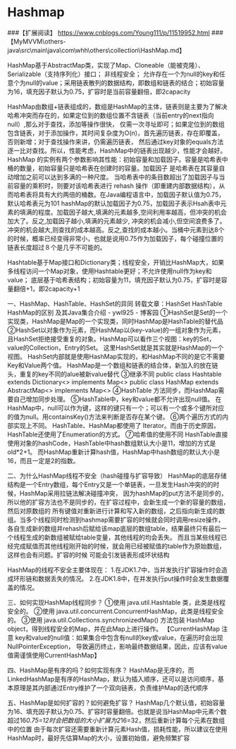 # Hashmap 
###【扩展阅读】 https://www.cnblogs.com/Young111/p/11519952.html
###【MyMVVM\others-java\src\main\java\com\whh\others\collection\HashMap.md】

HashMap基于AbstractMap类，实现了Map、Cloneable（能被克隆）、Serializable（支持序列化）接口； 非线程安全；
允许存在一个为null的key和任意个为null的value；采用链表散列的数据结构，即数组和链表的结合；初始容量为16，填充因子默认为0.75，扩容时是当前容量翻倍，即2capacity

HashMap由数组+链表组成的，数组是HashMap的主体，链表则是主要为了解决哈希冲突而存在的，如果定位到的数组位置不含链表（当前entry的next指向null）,那么对于查找，添加等操作很快，
仅需一次寻址即可；如果定位到的数组包含链表，对于添加操作，其时间复杂度为O(n)，首先遍历链表，存在即覆盖，否则新增；对于查找操作来讲，仍需遍历链表，
然后通过key对象的equals方法逐一比对查找。所以，性能考虑，HashMap中的链表出现越少，性能才会越好。
HashMap 的实例有两个参数影响其性能：初始容量和加载因子。容量是哈希表中桶的数量，初始容量只是哈希表在创建时的容量。加载因子 是哈希表在其容量自动增加之前可以达到多满的一种尺度。
当哈希表中的条目数超出了加载因子与当前容量的乘积时，则要对该哈希表进行 rehash 操作（即重建内部数据结构），从而哈希表将具有大约两倍的桶数。在Java编程语言中，加载因子默认值为0.75，默认哈希表元为101
hashMap的默认加载因子为0.75，加载因子表示Hsah表中元素的填满的程度。加载因子越大,填满的元素越多,空间利用率越高，但冲突的机会加大了。反之,加载因子越小,填满的元素越少,
冲突的机会减小,但空间浪费多了。冲突的机会越大,则查找的成本越高。反之,查找的成本越小。当桶中元素到达8个的时候，概率已经变得非常小，也就是说用0.75作为加载因子，每个碰撞位置的链表长度超过８个是几乎不可能的。

Hashtable基于Map接口和Dictionary类；线程安全，开销比HashMap大，如果多线程访问一个Map对象，使用Hashtable更好；不允许使用null作为key和value；
底层基于哈希表结构；初始容量为11，填充因子默认为0.75，扩容时是容量翻倍+1，即2capacity+1

一、HashMap、HashTable、HashSet的异同
  转载文章：HashSet HashTable HashMap的区别 及其Java集合介绍 - ywl925 - 博客园
  ①HashSet是Set的一个实现类，HashMap是Map的一个实现类，同时HashMap是HashTable的替代品
  ②HashSet以对象作为元素，而HashMap以(key-value)的一组对象作为元素，且HashSet拒绝接受重复的对象。HashMap可以看作三个视图：key的Set，value的Collection，Entry的Set。 这里HashSet就是其实就是HashMap的一个视图。
   HashSet内部就是使用HashMap实现的，和HashMap不同的是它不需要Key和Value两个值。
   HashMap是一个数组和链表的结合体，新加入的放在链头，重复的key不同的alue被新value替代
  ③继承不同
   public class Hashtable extends Dictionary<> implements Map<>
   public class HashMap  extends AbstractMap<> implements Map<>
  ④HashTable 方法同步，而HashMap需要自己增加同步处理。
  ⑤HashTable中，key和value都不允许出现null值。
   在HashMap中，null可以作为键，这样的键只有一个；可以有一个或多个键所对应的值为null。用containsKey()方法来判断是否存在某个键。
  ⑥两个遍历方式的内部实现上不同。
   HashTable、HashMap都使用了 Iterator。而由于历史原因，HashTable还使用了Enumeration的方式。
  ⑦哈希值的使用不同
   HashTable直接使用对象的hashCode，HashTable中hash数组默认大小是11，增加的方式是 old*2+1。
   而HashMap重新计算hash值，HashMap中hash数组的默认大小是16，而且一定是2的指数。

二、为什么HashMap线程不安全（hash碰撞与扩容导致）
  HashMap的底层存储结构是一个Entry数组，每个Entry又是一个单链表，一旦发生Hash冲突的的时候，HashMap采用拉链法解决碰撞冲突，
  因为hashMap的put方法不是同步的，所以他的扩容方法也不是同步的，在扩容过程中，会新生成一个新的容量的数组，然后对原数组的
  所有键值对重新进行计算和写入新的数组，之后指向新生成的数组。当多个线程同时检测到hashmap需要扩容的时候就会同时调用resize操作，
  各自生成新的数组并rehash后赋给该map底层的数组table，结果最终只有最后一个线程生成的新数组被赋给table变量，其他线程的均会丢失。
  而且当某些线程已经完成赋值而其他线程刚开始的时候，就会用已经被赋值的table作为原始数组，这样也会有问题。扩容的时候 可能会引发链表形成环状结构

HashMap的线程不安全主要体现在：
1.在JDK1.7中，当并发执行扩容操作时会造成环形链和数据丢失的情况。
2.在JDK1.8中，在并发执行put操作时会发生数据覆盖的情况。

三、如何实现HashMap线程同步？
  ①使用 java.util.Hashtable 类，此类是线程安全的。
  ②使用 java.util.concurrent.ConcurrentHashMap，此类是线程安全的。
  ③使用 java.util.Collections.synchronizedMap() 方法包装 HashMap object，得到线程安全的Map，并在此Map上进行操作。
  【CurrentHashMap 注意 key和value的null值：如果集合中包含有null的key或value，在遍历时会出现NullPointerException，
  导致遍历终止，影响最终数据结果，因此，应该有value值需谨慎使用CurrentHashMap】

四、HashMap是有序的吗？如何实现有序？
  HashMap是无序的，而LinkedHashMap是有序的HashMap，默认为插入顺序，还可以是访问顺序，基本原理是其内部通过Entry维护了一个双向链表，负责维护Map的迭代顺序

五、HashMap是如何扩容的？如何避免扩容？
  HashMap几个默认值，初始容量为16、填充因子默认为0.75、扩容时容量翻倍。也就是说当HashMap中元素个数超过16*0.75=12时会把数组的大小扩展为2*16=32，然后重新计算每个元素在数组中的位置
  由于每次扩容还需要重新计算元素Hash值，损耗性能，所以建议在使用HashMap时，最好先估算Map的大小，设置初始值，避免频繁扩容